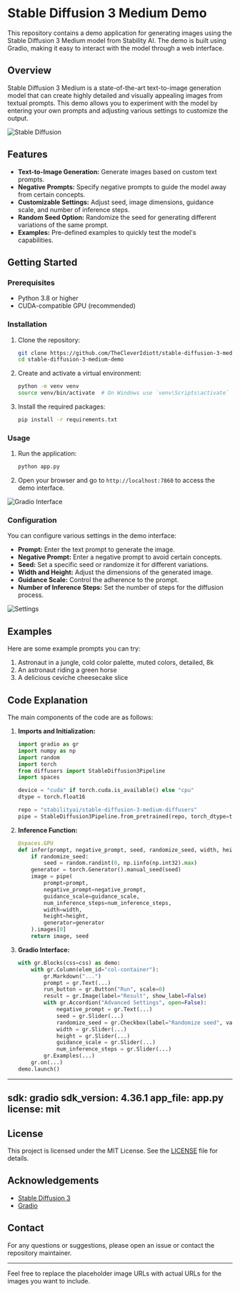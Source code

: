 # Stable Diffusion 3 Medium Demo

This repository contains a demo application for generating images using the Stable Diffusion 3 Medium model from Stability AI. The demo is built using Gradio, making it easy to interact with the model through a web interface.

## Overview

Stable Diffusion 3 Medium is a state-of-the-art text-to-image generation model that can create highly detailed and visually appealing images from textual prompts. This demo allows you to experiment with the model by entering your own prompts and adjusting various settings to customize the output.

![Stable Diffusion](https://imgs.search.brave.com/VPBcnJGvzqn6cIy_VLSkpx7scJRGXwUBi9QMC8tTx9w/rs:fit:860:0:0:0/g:ce/aHR0cHM6Ly9pLmlt/Z3VyLmNvbS8ydUM4/cllKLnBuZw)

## Features

- **Text-to-Image Generation:** Generate images based on custom text prompts.
- **Negative Prompts:** Specify negative prompts to guide the model away from certain concepts.
- **Customizable Settings:** Adjust seed, image dimensions, guidance scale, and number of inference steps.
- **Random Seed Option:** Randomize the seed for generating different variations of the same prompt.
- **Examples:** Pre-defined examples to quickly test the model's capabilities.

## Getting Started

### Prerequisites

- Python 3.8 or higher
- CUDA-compatible GPU (recommended)

### Installation

1. Clone the repository:
    ```sh
    git clone https://github.com/TheCleverIdiott/stable-diffusion-3-medium-demo.git
    cd stable-diffusion-3-medium-demo
    ```

2. Create and activate a virtual environment:
    ```sh
    python -m venv venv
    source venv/bin/activate  # On Windows use `venv\Scripts\activate`
    ```

3. Install the required packages:
    ```sh
    pip install -r requirements.txt
    ```

### Usage

1. Run the application:
    ```sh
    python app.py
    ```

2. Open your browser and go to `http://localhost:7860` to access the demo interface.

![Gradio Interface](https://user-images.githubusercontent.com/32692812/135695839-2b6ab9a4-5e5d-4b7f-961b-47e1e2a03aa6.png)

### Configuration

You can configure various settings in the demo interface:

- **Prompt:** Enter the text prompt to generate the image.
- **Negative Prompt:** Enter a negative prompt to avoid certain concepts.
- **Seed:** Set a specific seed or randomize it for different variations.
- **Width and Height:** Adjust the dimensions of the generated image.
- **Guidance Scale:** Control the adherence to the prompt.
- **Number of Inference Steps:** Set the number of steps for the diffusion process.

![Settings](https://user-images.githubusercontent.com/32692812/135695885-2cbbd2b4-c18f-42ae-8429-2ec63cd4341d.png)

## Examples

Here are some example prompts you can try:

1. Astronaut in a jungle, cold color palette, muted colors, detailed, 8k
2. An astronaut riding a green horse
3. A delicious ceviche cheesecake slice

## Code Explanation

The main components of the code are as follows:

1. **Imports and Initialization:**
    ```python
    import gradio as gr
    import numpy as np
    import random
    import torch
    from diffusers import StableDiffusion3Pipeline
    import spaces

    device = "cuda" if torch.cuda.is_available() else "cpu"
    dtype = torch.float16

    repo = "stabilityai/stable-diffusion-3-medium-diffusers"
    pipe = StableDiffusion3Pipeline.from_pretrained(repo, torch_dtype=torch.float16).to(device)
    ```

2. **Inference Function:**
    ```python
    @spaces.GPU
    def infer(prompt, negative_prompt, seed, randomize_seed, width, height, guidance_scale, num_inference_steps, progress=gr.Progress(track_tqdm=True)):
        if randomize_seed:
            seed = random.randint(0, np.iinfo(np.int32).max)
        generator = torch.Generator().manual_seed(seed)
        image = pipe(
            prompt=prompt,
            negative_prompt=negative_prompt,
            guidance_scale=guidance_scale,
            num_inference_steps=num_inference_steps,
            width=width,
            height=height,
            generator=generator
        ).images[0]
        return image, seed
    ```

3. **Gradio Interface:**
    ```python
    with gr.Blocks(css=css) as demo:
        with gr.Column(elem_id="col-container"):
            gr.Markdown("...")
            prompt = gr.Text(...)
            run_button = gr.Button("Run", scale=0)
            result = gr.Image(label="Result", show_label=False)
            with gr.Accordion("Advanced Settings", open=False):
                negative_prompt = gr.Text(...)
                seed = gr.Slider(...)
                randomize_seed = gr.Checkbox(label="Randomize seed", value=True)
                width = gr.Slider(...)
                height = gr.Slider(...)
                guidance_scale = gr.Slider(...)
                num_inference_steps = gr.Slider(...)
            gr.Examples(...)
        gr.on(...)
    demo.launch()
    ```

---
sdk: gradio
sdk_version: 4.36.1
app_file: app.py
license: mit
---

## License

This project is licensed under the MIT License. See the [LICENSE](LICENSE) file for details.

## Acknowledgements

- [Stable Diffusion 3](https://stability.ai/news/stable-diffusion-3)
- [Gradio](https://www.gradio.app/)

## Contact

For any questions or suggestions, please open an issue or contact the repository maintainer.

---

Feel free to replace the placeholder image URLs with actual URLs for the images you want to include.


